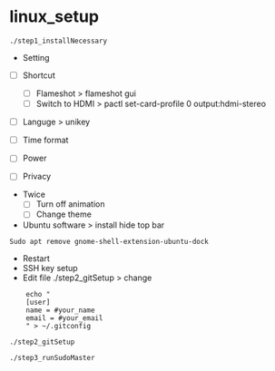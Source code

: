 # linux_setup

```
./step1_installNecessary
```

-   Setting
-   [ ] Shortcut

    -   [ ] Flameshot > flameshot gui
    -   [ ] Switch to HDMI > pactl set-card-profile 0 output:hdmi-stereo

-   [ ] Languge > unikey
-   [ ] Time format
-   [ ] Power
-   [ ] Privacy
-   Twice
    -   [ ] Turn off animation
    -   [ ] Change theme
-   Ubuntu software > install hide top bar

```
Sudo apt remove gnome-shell-extension-ubuntu-dock
```

-   Restart
-   SSH key setup
-   Edit file ./step2_gitSetup > change

```
    echo "
    [user]
    name = #your_name
    email = #your_email
    " > ~/.gitconfig
```

```
./step2_gitSetup
```

```
./step3_runSudoMaster
```
